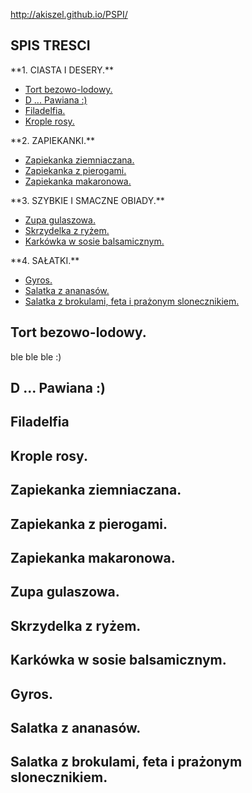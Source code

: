 http://akiszel.github.io/PSPI/

**SPIS TRESCI**
---------------
<p>**1. CIASTA I DESERY.**<p>
<ul>
<li><a href="#">Tort bezowo-lodowy.</a></li>
<li><a href="#">D ... Pawiana :)</a></li>
<li><a href="#">Filadelfia.</a></li>
<li><a href="#">Krople rosy.</a></li>
</ul>
<p>**2. ZAPIEKANKI.**
<ul>
<li><a href="#">Zapiekanka ziemniaczana.</a></li>
<li><a href="#">Zapiekanka z pierogami.</a></li>
<li><a href="#">Zapiekanka makaronowa.</a></li>
</ul>
<p>**3. SZYBKIE I SMACZNE OBIADY.**
<ul>
<li><a href="#">Zupa gulaszowa.</a></li>
<li><a href="#">Skrzydelka z ryżem.</a></li>
<li><a href="#">Karkówka w sosie balsamicznym.</a></li>
</ul>
<p>**4. SAŁATKI.**
<ul>
<li><a href="#">Gyros.</a></li>
<li><a href="#">Salatka z ananasów.</a></li>
<li><a href="#">Salatka z brokulami, feta i prażonym slonecznikiem.</a></li>
</ul>

**Tort bezowo-lodowy.**
-----------------------
ble ble ble :)

**D ... Pawiana :)**
------------------

**Filadelfia**
--------------

**Krople rosy.**
----------------

**Zapiekanka ziemniaczana.**
---------------------------

**Zapiekanka z pierogami.**
---------------------------

**Zapiekanka makaronowa.**
--------------------------

**Zupa gulaszowa.**
-------------------

**Skrzydelka z ryżem.**
-----------------------

**Karkówka w sosie balsamicznym.**
----------------------------------

**Gyros.**
----------

**Salatka z ananasów.**
-----------------------

**Salatka z brokulami, feta i prażonym slonecznikiem.**
-------------------------------------------------------

